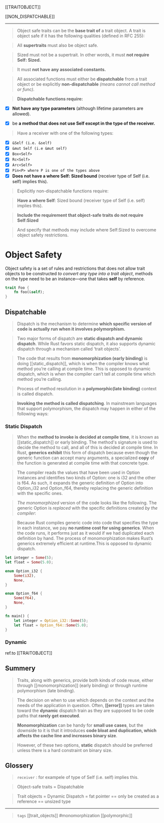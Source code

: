 
[[TRAITOBJECT]]

[[NON_DISPATCHABLE]]



---

> Object safe traits can be the **base trait of** a trait object. A trait is object safe if it has the following qualities (defined in RFC 255):

> All **supertraits** must also be object safe.

> Sized must not be a supertrait. In other words, it must **not require Self: Sized.**

> It must **not have any associated constants.**

> All associated functions must either be **dispatchable** from a trait object or be explicitly **non-dispatchable** *(means cannot call method or func).*

> **Dispatchable functions require:**

- [x] **Not have any type parameters** (although lifetime parameters are allowed).

- [x] be **a method that does not use Self except in the type of the receiver.**

> Have a receiver with one of the following types:

  - [x] `&Self (i.e. &self)`
  - [x] `&mut Self (i.e &mut self)`
  - [x] `Box<Self>`
  - [x] `Rc<Self>`
  - [x] `Arc<Self>`
  - [x] `Pin<P> where P is one of the types above`
  - [x] **Does not have a where Self: Sized bound** (receiver type of Self (i.e. self) implies this).

> Explicitly non-dispatchable functions require:

> **Have a where Self**: Sized bound (receiver type of Self (i.e. self) implies this).

> **Include the requirement that object-safe traits do not require Self:Sized**

> And specify that methods may include where Self:Sized to overcome object safety restrictions.


# Object Safety
Object safety is a set of rules and restrictions that does not allow trait objects to be constructed
*to convert any type into a trait object*, methods on the type need to be an instance—one that takes **self** by reference.
```rust
trait Foo {
    fn foo(&self);
}
```
## Dispatchable

> Dispatch is the mechanism to determine **which specific version of code is actually run when it involves polymorphism.** 

> Two major forms of dispatch are **static dispatch and dynamic dispatch**. While Rust favors static dispatch, it also supports dynamic dispatch through a mechanism called ‘trait objects’.

>The code that results from **monomorphization (early binding)** is doing [[static_dispatch]], which is when the compiler knows what method you’re calling at compile time. This is opposed to dynamic dispatch, which is when the compiler can’t tell at compile time which method you’re calling.

> Process of method resolution in a **polymorphic(late binding)** context is called dispatch.

> **Invoking the method is called dispatching**. In mainstream languages that support polymorphism, the dispatch may happen in either of the following ways:

### Static Dispatch


> When the **method to invoke is decided at compile time**, it is known as [[static_dispatch]] or early binding. The method's signature is used to decide the method to call, and all of this is decided at compile time. In Rust, **generics exhibit** this form of dispatch because even though the generic function can accept many arguments, a specialized **copy** of the function is generated at compile time with that concrete type.

> The compiler reads the values that have been used in Option<T> instances and identifies two kinds of Option<T>: one is i32 and the other is f64. As such, it expands the generic definition of Option<T> into Option_i32 and Option_f64, thereby replacing the generic definition with the specific ones.

> *The monomorphized* version of the code looks like the following. The generic Option<T> is *replaced* with the specific definitions created *by the compiler*:

> Because Rust compiles generic code into code that specifies the type in each instance, we pay **no runtime cost for using generics**. When the code runs, it performs just as it would if we had duplicated each definition by hand. The process of monomorphization makes Rust’s generics extremely efficient at runtime.This is opposed to dynamic dispatch.

```rust
let integer = Some(5);
let float = Some(5.0);

enum Option_i32 {
    Some(i32),
    None,
}

enum Option_f64 {
    Some(f64),
    None,
}

fn main() {
    let integer = Option_i32::Some(5);
    let float = Option_f64::Some(5.0);
}
```

### Dynamic

ref.to [[TRAITOBJECT]]


## Summery

> Traits, along with generics, provide both kinds of code reuse, either through [[monomorphization]] (early binding) or through runtime polymorphism (late binding). 

> The decision on when to use which depends on the context and the needs of the application in question. Often, **[[error]]** types are taken toward the **dynamic** dispatch train as they are supposed to be code paths that **rarely get executed**. 

> **Monomorphization** can be handy for **small use cases**, but the downside to it is that it introduces **code bloat and duplication, which affects the cache line and increases binary size**. 

> However, of these two options, **static** dispatch should be preferred unless there is a hard constraint on binary size.


## Glossery

> `receiver` : for  exampele of type of Self (i.e. self) implies this.

> Object-safe traits = Dispatchable

> Trait objects = Dynamic Dispatch = fat pointer == only be created as a reference == unsized type 

---

> `tags` [[trait_objects]] #monomorphization [[polymorphic]]
